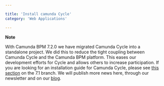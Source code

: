 ```yaml
---

title: 'Install camunda Cycle'
category: 'Web Applications'

---
```



<div class="alert alert-warning">
  <p><strong>Note</strong></p>
  <p>With Camunda BPM 7.2.0 we have migrated Camunda Cycle into a standalone project. We did this to reduce the tight coupling between Camunda Cycle and the Camunda BPM platform. This eases our development efforts for Cycle and allows others to increase participation.
  If you are looking for an installation guide for Camunda Cycle, please see <a href="http://docs.camunda.org/7.1/guides/installation-guide/tomcat/#web-applications-install-camunda-cycle">this section</a> on the 7.1 branch. We will publish more news here, through our newsletter and on our <a href="http://blog.camunda.org/">blog</a>.</p>
</div> 
